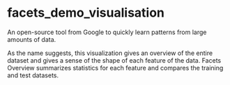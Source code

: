 # facets_demo_visualisation
An open-source tool from Google to quickly learn patterns from large amounts of data.

As the name suggests, this visualization gives an overview of the entire dataset and gives a sense of the shape of each feature of the data. Facets Overview summarizes statistics for each feature and compares the training and test datasets.

